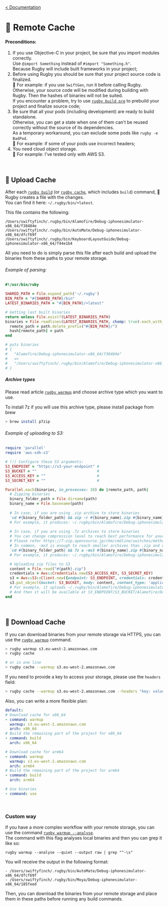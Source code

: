 [< Documentation](README.md)

# 🐳 Remote Cache

#### Preconditions:

1. If you use Objective-C in your project, be sure that you import modules correctly.\
   Use `@import Something` instead of `#import "Something.h"`.\
   Because Rugby will include built frameworks in your project;
2. Before using Rugby you should be sure that your project source code is finalized.\
   🔸 For example: if you use `SwiftGen`, run it before calling Rugby.\
   Otherwise, your source code will be modified during building with Rugby. Then the hashes of binaries will not be suited.\
   If you encounter a problem, try to use [`rugby build pre`](commands-help/build/pre.md) to prebuild your project and finalize source code;
3. Be sure that all your pods (including development) are ready to build standalone.\
   Otherwise, you can get a state when one of them can't be reused correctly without the source of its dependencies.\
   As a temporary workaround, you can exclude some pods like `rugby -e BadPod`.\
   🔸 For example: if some of your pods use incorrect headers;
4. You need cloud object storage.\
   🔸 For example: I've tested only with AWS S3.

<br>

## 🐳 Upload Cache

After each [`rugby build`](commands-help/build.md) (or [`rugby cache`](commands-help/shortcuts/cache.md), which includes `build`) command, 🏈 Rugby creates a file with the changes.\
You can find it here: `~/.rugby/bin/+latest`.

This file contains the following:
```
/Users/swiftyfinch/.rugby/bin/Alamofire/Debug-iphonesimulator-x86_64/f38484e
/Users/swiftyfinch/.rugby/bin/AutoMate/Debug-iphonesimulator-x86_64/dfcf69f
/Users/swiftyfinch/.rugby/bin/KeyboardLayoutGuide/Debug-iphonesimulator-x86_64/f44e1b4
```

All you need to do is simply parse this file after each build and upload the binaries from these paths to your remote storage.

###### Example of parsing:
```ruby
#!/usr/bin/ruby

SHARED_PATH = File.expand_path('~/.rugby')
BIN_PATH = "#{SHARED_PATH}/bin"
LATEST_BINARIES_PATH = "#{BIN_PATH}/+latest"

# Getting last built binaries
return unless File.exist?(LATEST_BINARIES_PATH)
binaries = File.readlines(LATEST_BINARIES_PATH, chomp: true).each_with_object({}) do |path, hash|
  remote_path = path.delete_prefix("#{BIN_PATH}/")
  hash[remote_path] = path
end

# puts binaries
# {
#   "Alamofire/Debug-iphonesimulator-x86_64/f38484e"
#   =>
#   "/Users/swiftyfinch/.rugby/bin/Alamofire/Debug-iphonesimulator-x86_64/f38484e"
# }
```

##### Archive types

Please read article [`rugby warmup`](commands-help/warmup.md) and choose archive type which you want to use.

To install 7z if you will use this archive type, please install package from brew
```sh
> brew install p7zip
```

###### Example of uploading to S3:

```ruby
require 'parallel'
require 'aws-sdk-s3'

# (!) Configure these S3 arguments:
S3_ENDPOINT = "https://s3-your-endpoint" #
S3_BUCKET = ""                           #
S3_ACCESS_KEY = ""                       #
S3_SECRET_KEY = ""                       #

Parallel.each(binaries, in_processes: 10) do |remote_path, path|
  # Zipping binaries
  binary_folder_path = File.dirname(path)
  binary_name = File.basename(path)
  
  # In case, if you are using .zip archive to store binaries
  `cd #{binary_folder_path} && zip -r #{binary_name}.zip #{binary_name}`
  # For example, it produces: ~/.rugby/bin/Alamofire/Debug-iphonesimulator-arm64/2617d3e.zip
  
  # In case, if you are using .7z archives to store binaries
  # You can change compression level to reach best performance for your dependencies
  # Please refer https://7-zip.opensource.jp/chm/cmdline/switches/method.htm and choose compression level for your case
  # In common, -mx3 is enough to reach smaller archives than .zip and don't lose time in compression/decompression
  `cd #{binary_folder_path} && 7z a -mx3 #{binary_name}.zip #{binary_name}`
  # For example, it produces: ~/.rugby/bin/Alamofire/Debug-iphonesimulator-arm64/2617d3e.7z

  # Uploading zip files to S3
  content = File.read("#{path}.zip")
  credentials = Aws::Credentials.new(S3_ACCESS_KEY, S3_SECRET_KEY)
  s3 = Aws::S3::Client.new({endpoint: S3_ENDPOINT, credentials: credentials})
  s3.put_object(bucket: S3_BUCKET, body: content, content_type: 'application/zip', key: remote_path)
  # For example, it uploads ~/.rugby/bin/Alamofire/Debug-iphonesimulator-arm64/2617d3e.zip
  # And then it will be available at S3_ENDPOINT/S3_BUCKET/Alamofire/Debug-iphonesimulator-arm64/2617d3e
end
```

<br>

## 🐳 Download Cache

If you can download binaries from your remote storage via HTTPS, you can use the [`rugby warmup`](commands-help/warmup.md) command.

```sh
> rugby warmup s3.eu-west-2.amazonaws.com
> rugby cache

# or in one line
> rugby cache --warmup s3.eu-west-2.amazonaws.com
```

If you need to provide a key to access your storage, please use the `headers` field:
```sh
> rugby cache --warmup s3.eu-west-2.amazonaws.com --headers "key: value"
```

Also, you can write a more flexible plan:

```yml
default:
# Download cache for x86_64
- command: warmup
  warmup: s3.eu-west-2.amazonaws.com
  arch: x86_64
# Build the remaining part of the project for x86_64
- command: build
  arch: x86_64

# Download cache for arm64
- command: warmup
  warmup: s3.eu-west-2.amazonaws.com
  arch: arm64
# Build the remaining part of the project for arm64
- command: build
  arch: arm64

# Use binaries
- command: use
```

<br>

### Custom way

If you have a more complex workflow with your remote storage, you can use the command [`rugby warmup --analyse`](commands-help/warmup.md).\
The command with this flag analyses local binaries and then you can grep it like so:
```shell
rugby warmup --analyse --quiet --output raw | grep "^-\s"
```

You will receive the output in the following format:
```shell
- /Users/swiftyfinch/.rugby/bin/AutoMate/Debug-iphonesimulator-x86_64/dfcf69f
- /Users/swiftyfinch/.rugby/bin/Moya/Debug-iphonesimulator-x86_64/185feed
```

Then, you can download the binaries from your remote storage and place them in these paths before running any build commands.
